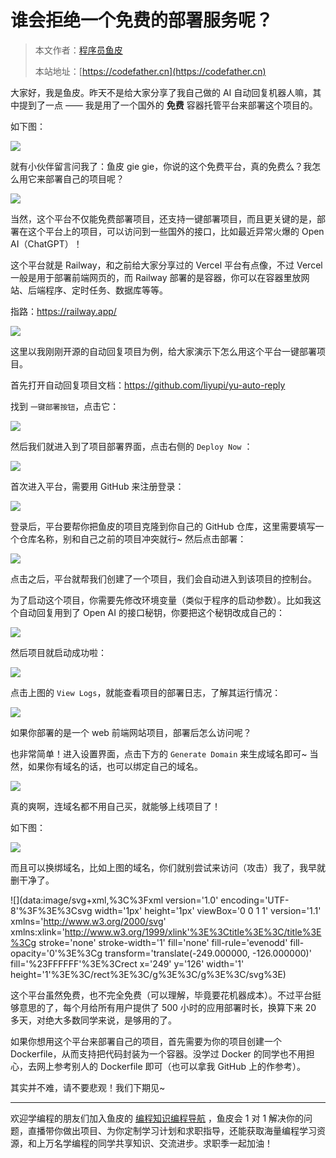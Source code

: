 # 谁会拒绝一个免费的部署服务呢？

> 本文作者：[程序员鱼皮](https://yuyuanweb.feishu.cn/wiki/Abldw5WkjidySxkKxU2cQdAtnah)
>
> 本站地址：[https://codefather.cn](https://codefather.cn)

大家好，我是鱼皮。昨天不是给大家分享了我自己做的 AI 自动回复机器人嘛，其中提到了一点 —— 我是用了一个国外的 **免费** 容器托管平台来部署这个项目的。

如下图：

![](https://pic.yupi.icu/5563/202311080955692.png)

就有小伙伴留言问我了：鱼皮 gie gie，你说的这个免费平台，真的免费么？我怎么用它来部署自己的项目呢？

![](https://pic.yupi.icu/5563/202311080955693.jpeg)

当然，这个平台不仅能免费部署项目，还支持一键部署项目，而且更关键的是，部署在这个平台上的项目，可以访问到一些国外的接口，比如最近异常火爆的 Open AI（ChatGPT）！

这个平台就是 Railway，和之前给大家分享过的 Vercel 平台有点像，不过 Vercel 一般是用于部署前端网页的，而 Railway 部署的是容器，你可以在容器里放网站、后端程序、定时任务、数据库等等。

指路：https://railway.app/

![](https://pic.yupi.icu/5563/202311080955520.png)

这里以我刚刚开源的自动回复项目为例，给大家演示下怎么用这个平台一键部署项目。

首先打开自动回复项目文档：https://github.com/liyupi/yu-auto-reply

找到 `一键部署按钮`，点击它：

![](https://pic.yupi.icu/5563/202311080955509.png)

然后我们就进入到了项目部署界面，点击右侧的 `Deploy Now` ：

![](https://pic.yupi.icu/5563/202311080955505.png)

首次进入平台，需要用 GitHub 来注册登录：

![](https://pic.yupi.icu/5563/202311080955526.png)

登录后，平台要帮你把鱼皮的项目克隆到你自己的 GitHub 仓库，这里需要填写一个仓库名称，别和自己之前的项目冲突就行~ 然后点击部署：

![](https://pic.yupi.icu/5563/202311080955892.png)

点击之后，平台就帮我们创建了一个项目，我们会自动进入到该项目的控制台。

为了启动这个项目，你需要先修改环境变量（类似于程序的启动参数）。比如我这个自动回复用到了 Open AI 的接口秘钥，你要把这个秘钥改成自己的：

![](https://pic.yupi.icu/5563/202311080955254.png)

然后项目就启动成功啦：

![](https://pic.yupi.icu/5563/202311080955242.png)

点击上图的 `View Logs`，就能查看项目的部署日志，了解其运行情况：

![](https://pic.yupi.icu/5563/202311080955291.png)

如果你部署的是一个 web 前端网站项目，部署后怎么访问呢？

也非常简单！进入设置界面，点击下方的 `Generate Domain` 来生成域名即可~ 当然，如果你有域名的话，也可以绑定自己的域名。

![](https://pic.yupi.icu/5563/202311080955928.png)

真的爽啊，连域名都不用自己买，就能够上线项目了！

如下图：

![](https://pic.yupi.icu/5563/202311080955204.png)

而且可以换绑域名，比如上图的域名，你们就别尝试来访问（攻击）我了，我早就删干净了。

![](data:image/svg+xml,%3C%3Fxml version='1.0' encoding='UTF-8'%3F%3E%3Csvg width='1px' height='1px' viewBox='0 0 1 1' version='1.1' xmlns='http://www.w3.org/2000/svg' xmlns:xlink='http://www.w3.org/1999/xlink'%3E%3Ctitle%3E%3C/title%3E%3Cg stroke='none' stroke-width='1' fill='none' fill-rule='evenodd' fill-opacity='0'%3E%3Cg transform='translate(-249.000000, -126.000000)' fill='%23FFFFFF'%3E%3Crect x='249' y='126' width='1' height='1'%3E%3C/rect%3E%3C/g%3E%3C/g%3E%3C/svg%3E)

这个平台虽然免费，也不完全免费（可以理解，毕竟要花机器成本）。不过平台挺够意思的了，每个月给所有用户提供了 500 小时的应用部署时长，换算下来 20 多天，对绝大多数同学来说，是够用的了。

如果你想用这个平台来部署自己的项目，首先需要为你的项目创建一个 Dockerfile，从而支持把代码封装为一个容器。没学过 Docker 的同学也不用担心，去网上参考别人的 Dockerfile 即可（也可以拿我 GitHub 上的作参考）。

其实并不难，请不要悲观！我们下期见~



------


欢迎学编程的朋友们加入鱼皮的 [编程知识编程导航](https://mp.weixin.qq.com/s?__biz=MzI1NDczNTAwMA==&mid=2247539132&idx=2&sn=45af016dee0c03491750f76ba8fdbd25&chksm=e9c2be4bdeb5375d3253155b4053263109a631620b7cb9074e2fe1b4a5b1604ef92c522b606e&token=145986907&lang=zh_CN&scene=21#wechat_redirect) ，鱼皮会 1 对 1 解决你的问题，直播带你做出项目、为你定制学习计划和求职指导，还能获取海量编程学习资源，和上万名学编程的同学共享知识、交流进步。求职季一起加油！